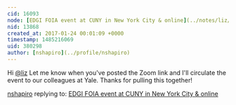 ```yaml
---
cid: 16093
node: [EDGI FOIA event at CUNY in New York City & online](../notes/liz/01-20-2017/edgi-foia-event-at-cuny-in-new-york-city-online)
nid: 13868
created_at: 2017-01-24 00:01:09 +0000
timestamp: 1485216069
uid: 380298
author: [nshapiro](../profile/nshapiro)
---
```


Hi [@liz](/profile/liz) Let me know when you've posted the Zoom link and I'll circulate the event to our colleagues at Yale. Thanks for pulling this together!

[nshapiro](../profile/nshapiro) replying to: [EDGI FOIA event at CUNY in New York City & online](../notes/liz/01-20-2017/edgi-foia-event-at-cuny-in-new-york-city-online)

